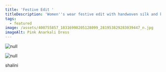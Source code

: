 ```yaml
---
title: 'Festive Edit '
titleDescription: 'Women''s wear festive edit with handwoven silk and khat embroidery. '
tags:
  - featured
image: /assets/400755857_18316998205128099_281953829283039447_n.jpg
imageAlt: Pink Anarkali Dress
---
```

![null](/assets/one.jpg)

![null](/assets/400170670_18316627510128099_7916244691325124397_n.jpg)

shalini
